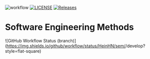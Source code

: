![workflow](https://github.com/HeinHN/sem/actions/workflows/main.yml/badge.svg)
[![LICENSE](https://img.shields.io/github/license/HeinHN/sem.svg?style=flat-square)](https://github.com/HeinHn/sem/blob/master/LICENSE)
[![Releases](https://img.shields.io/github/release/HeinHN/sem/all.svg?style=flat-square)](https://github.com/HeinHn/sem/releases)
# Software Engineering Methods
![GitHub Workflow Status (branch)](https://img.shields.io/github/workflow/status/HeinHN/sem/<action name taken from main.yml>/develop?style=flat-square)

